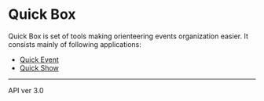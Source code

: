 # Quick Box

Quick Box is set of tools making orienteering events organization easier. It consists mainly 
of following applications:
* [Quick Event](./quickevent/quickevent.md)
* [Quick Show](./quickevent/quickshow.md)


------
API ver 3.0
